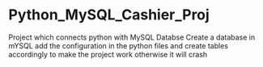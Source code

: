 # Python_MySQL_Cashier_Proj
Project which connects python with MySQL Databse
Create a database in mYSQL add the configuration in the python files and create tables accordingly to make the project work otherwise it will crash
